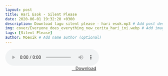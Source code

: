 ```yaml
---
layout: post
title: Hari Esok - Silent Please
date: 2020-06-01 19:32:20 +0300
description: Download lagu silent please - hari esok.mp3 # Add post description (optional)
img: cover/Everyone_does_everything_new_cerita_hari_ini.webp # Add image post (optional)
tags: [Silent Please]
author: Moexik # Add name author (optional)
---
```


<audio class='js-player' style="--plyr-color-main: #212121;" controls>
<source src="https://drive.google.com/uc?authuser=0&id=1Qpa4k8x7FhjCUC1jgYoVlTwjW2jKA99t&export=download" type="audio/mp3">
</audio><br />

<center>
<a href="/dl/ceritahariini-everyonedoeseverythingnew/" ><i class="fa fa-caret-down" aria-hidden="true"></i>&nbsp; &nbsp;Download</a>
</center><br />
